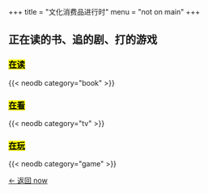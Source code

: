 +++
title = "文化消费品进行时"
menu = "not on main"
+++

## 正在读的书、追的剧、打的游戏

### [<mark>在读</mark>](https://neodb.social/users/rexarski/progress/book/)

{{< neodb category="book" >}}

### [<mark>在看</mark>](https://neodb.social/users/rexarski/progress/tv/)

{{< neodb category="tv" >}}

### [<mark>在玩</mark>](https://neodb.social/users/rexarski/progress/game/)

{{< neodb category="game" >}}

[← 返回 now](/now/)
